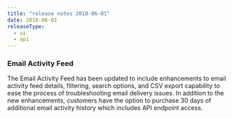 ```yaml
---
title: "release notes 2018-06-01"
date: 2018-06-01
releaseType:
  - ui
  - api
---
```


###	Email Activity Feed

The Email Activity Feed has been updated to include enhancements to email activity feed details, filtering, search options, and CSV export capability to ease the process of troubleshooting email delivery issues. In addition to the new enhancements, customers have the option to purchase 30 days of additional email activity history which includes API endpoint access.